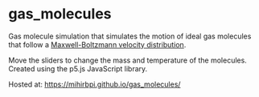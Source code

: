 # gas_molecules

Gas molecule simulation that simulates the motion of ideal gas molecules that follow a [Maxwell-Boltzmann velocity distribution](https://en.wikipedia.org/wiki/Maxwell%E2%80%93Boltzmann_distribution).

Move the sliders to change the mass and temperature of the molecules. Created using the p5.js JavaScript library.

Hosted at: https://mihirbpi.github.io/gas_molecules/
